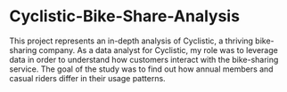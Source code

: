 # Cyclistic-Bike-Share-Analysis
This project represents an in-depth analysis of Cyclistic, a thriving bike-sharing company. As a data analyst for Cyclistic, my role was to leverage data in order to understand how customers interact with the bike-sharing service. The goal of the study was to find out how annual members and casual riders differ in their usage patterns.
